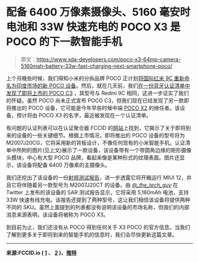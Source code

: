 # 配备 6400 万像素摄像头、5160 毫安时电池和 33W 快速充电的 POCO X3 是 POCO 的下一款智能手机

> 原文：<https://www.xda-developers.com/poco-x3-64mp-camera-5160mah-battery-33w-fast-charging-next-smartphone-poco/>

上个月晚些时候，我们得知小米的分拆品牌 POCO 正计划[将国际红米 9C 重新命名为印度市场的新 POCO 设备](https://www.xda-developers.com/xiaomi-may-rebrand-redmi-9c-new-poco-phone-india/)。然后，就在几天前，我们[在一份蓝牙认证清单中发现了即将上市的 POCO C3](https://www.xda-developers.com/xiaomi-rebrand-international-redmi-9c-redmi-9-poco-c3-india/) ，其型号与 Redmi 9C 相同，这进一步证实了我们的怀疑。虽然 POCO 尚未正式宣布 POCO C3，但我们现在已经发现了另一款即将推出的 POCO 设备，它可能是今年早些时候中端 [POCO X2](https://www.xda-developers.com/tag/pocox2/) 的继任者。该设备，预计将由 POCO X3 的名字，最近被发现在一个认证清单。

有问题的认证列表可以在认证聚合器 FCCID 的[网站](https://fccid.io/2AFZZJ20CG/Label/11-M2007J20CG-Label-Location-4862125)上找到，它揭示了关于即将到来的设备的一些关键细节。根据上市情况，即将推出的 POCO 设备的型号将为 M2007J20CG，它将采用新的背板设计，不像任何现有的小米智能手机。认证清单中所附的图片(见上文)展示了一款设备，该设备带有一个带圆角边缘的矩形摄像头模块，中心有大型 POCO 品牌，看起来像是某种形式的纹理表面。图片还显示，该设备将配备 6400 万像素的主摄像头。

我们还挖出了该设备的一份[射频测试报告](https://fccid.io/2AFZZJ20CG/Test-Report/R2007A0451-R5-J20C-FCC-Part15C-BT-4861930)，进一步透露它将开箱运行 MIUI 12，并且它将伴随着另一款型号为 M2007J20CT 的设备。由 *[@_the_tech_guy](https://twitter.com/_the_tech_guy)* 在 Twitter 上发布的该设备的 SAR 测试报告显示，它将采用 5,160mAh 电池，支持 33W 快速有线充电。该报告还提到了两种型号，这让我们相信该设备将提供两种不同的 SKU。虽然上面提到的列表都没有说明该设备的市场名称，但我们的内部消息来源表明，该设备将被称为 POCO X3。

到目前为止，我们还没有从 POCO 得到任何关于 X3 POCO 的官方信息。当我们了解到更多关于即将到来的智能手机的信息时，我们会尽快更新这篇文章。

* * *

**来源:FCCID.io ( [1](https://fccid.io/2AFZZJ20CG/Label/11-M2007J20CG-Label-Location-4862125) 、 [2](https://fccid.io/2AFZZJ20CG/Test-Report/R2007A0451-R5-J20C-FCC-Part15C-BT-4861930) )、[推特](https://twitter.com/_the_tech_guy/status/1297792543942414336/photo/4)**